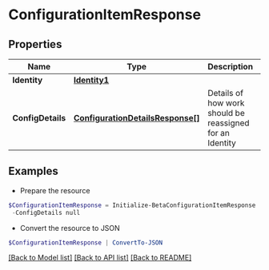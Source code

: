 # ConfigurationItemResponse
## Properties

Name | Type | Description | Notes
------------ | ------------- | ------------- | -------------
**Identity** | [**Identity1**](Identity1.md) |  | [optional] 
**ConfigDetails** | [**ConfigurationDetailsResponse[]**](ConfigurationDetailsResponse.md) | Details of how work should be reassigned for an Identity | [optional] 

## Examples

- Prepare the resource
```powershell
$ConfigurationItemResponse = Initialize-BetaConfigurationItemResponse  -Identity null `
 -ConfigDetails null
```

- Convert the resource to JSON
```powershell
$ConfigurationItemResponse | ConvertTo-JSON
```

[[Back to Model list]](../README.md#documentation-for-models) [[Back to API list]](../README.md#documentation-for-api-endpoints) [[Back to README]](../README.md)


